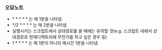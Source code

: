 ### 오답노트
 - \* \* \* \* \* 는 매 1분을 나타냄.
 - \*/2 \* \* \* \* 는 매 2분을 나타냄
 - 실행시키는 스크립트에서 상대경로를 쓸 때에는 유의할 것(e.g. 스크립트 내에서 상대경로로 현재디렉토리에 무언가를 하고 싶은 경우 등)
 - 1 \* \* \* \* 는 매 1분이 아니라 매시간 1분을 나타냄

